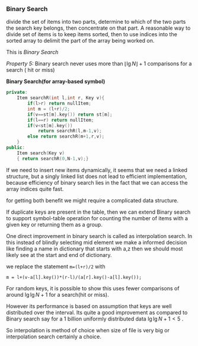 ### Binary Search

divide the set of items into two parts, determine to which of the two parts the search key belongs, then concentrate on that part. A reasonable way to divide set of items is to keep items sorted, then to use indices into the sorted array to delimit the part of the array being worked on.

This is *Binary Search*

*Property 5:* Binary search never uses more than $\lfloor \lg N \rfloor +1$ comparisons for a search ( hit or miss)

**Binary Search(for array-based symbol)**

````c++
private:
	Item searchR(int l,int r, Key v){
        if(l>r) return nullItem;
        int m = (l+r)/2;
        if(v==st[m].key()) return st[m];
        if(l==r) return nullItem;
        if(v<st[m].key())
            return searchR(l,m-1,v);
        else return searchR(m+1,r,v);
    }
public:
	Item search(Key v)
    { return searchR(0,N-1,v);}
````

If we need to insert new items dynamically, it seems that we need a linked structure, but a singly linked list does not lead to efficient implementation, because efficiency of binary search lies in the fact that we can access the array indices quite fast.

for getting both benefit we might require a complicated data structure.

If duplicate keys are present in the table, then we can extend Binary search to support symbol-table operation for counting the number of items with a given key or returning them as a group.

One direct improvement in binary search is called as interpolation search. In this instead of blindly selecting mid element we make a informed decision like finding a name in dictionary that starts with a,z then we should most likely see at the start and end of dictionary.

we replace the statement `m=(l+r)/2` with 

`m = l+(v-a[l].key())*(r-l)/(a[r].key()-a[l].key());`

For random keys, it is possible to show this uses fewer comparisons of around $\lg \lg N+1$ for a search(hit or miss).

However its performance is based on assumption that keys are well distributed over the interval. Its quite a good improvement as compared to Binary search say for a 1 billion uniformly distributed data $\lg\lg N+1 < 5$ .

So interpolation is method of choice when size of file is very big or interpolation search certainly a choice.


